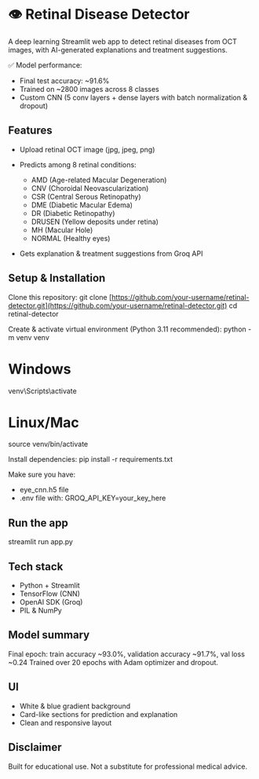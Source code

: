 # 👁️ Retinal Disease Detector

A deep learning Streamlit web app to detect retinal diseases from OCT images, with AI-generated explanations and treatment suggestions.

✅ Model performance:

* Final test accuracy: \~91.6%
* Trained on \~2800 images across 8 classes
* Custom CNN (5 conv layers + dense layers with batch normalization & dropout)

## Features

* Upload retinal OCT image (jpg, jpeg, png)
* Predicts among 8 retinal conditions:

  * AMD (Age-related Macular Degeneration)
  * CNV (Choroidal Neovascularization)
  * CSR (Central Serous Retinopathy)
  * DME (Diabetic Macular Edema)
  * DR (Diabetic Retinopathy)
  * DRUSEN (Yellow deposits under retina)
  * MH (Macular Hole)
  * NORMAL (Healthy eyes)
* Gets explanation & treatment suggestions from Groq API

## Setup & Installation

Clone this repository:
git clone [https://github.com/your-username/retinal-detector.git](https://github.com/your-username/retinal-detector.git)
cd retinal-detector

Create & activate virtual environment (Python 3.11 recommended):
python -m venv venv

# Windows

venv\Scripts\activate

# Linux/Mac

source venv/bin/activate

Install dependencies:
pip install -r requirements.txt

Make sure you have:

* eye\_cnn.h5 file
* .env file with:
  GROQ\_API\_KEY=your\_key\_here

## Run the app

streamlit run app.py

## Tech stack

* Python + Streamlit
* TensorFlow (CNN)
* OpenAI SDK (Groq)
* PIL & NumPy

## Model summary

Final epoch: train accuracy \~93.0%, validation accuracy \~91.7%, val loss \~0.24
Trained over 20 epochs with Adam optimizer and dropout.

## UI

* White & blue gradient background
* Card-like sections for prediction and explanation
* Clean and responsive layout

## Disclaimer

Built for educational use. Not a substitute for professional medical advice.
